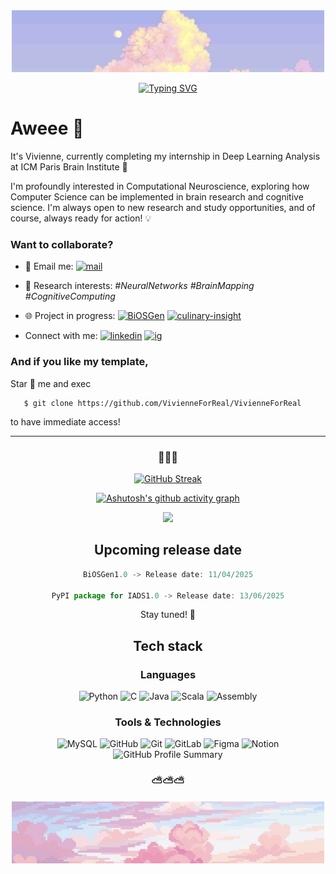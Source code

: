 <div align="center">
  <img src="assets/IMG_5793.jpg" alt="Your Image Description" width="500"/>
</div>

<!-- Animated Text in README.md -->
<div align="center">
  
  <a href="#"><img src="https://readme-typing-svg.herokuapp.com?font=Fira+Code&duration=3000&pause=1000&color=00FF00&center=true&vCenter=true&width=435&lines=I%27m+a+junior+AI+researcher" alt="Typing SVG" /></a>
</div>


# Aweee 👋

It's Vivienne, currently completing my internship in Deep Learning Analysis at ICM Paris Brain Institute 🧠

I'm profoundly interested in Computational Neuroscience, exploring how Computer Science can be implemented in brain research and cognitive science. I'm always open to new research and study opportunities, and of course, always ready for action! 💡

### Want to collaborate? 
- 📧 Email me: [![mail](https://img.shields.io/badge/email-%23FFB2E2.svg?style=for-the-badge&logo=email&logoColor=white)](vuhoang.thduong@gmail.com)
- 🔬 Research interests: *#NeuralNetworks #BrainMapping #CognitiveComputing*
- 🌐 Project in progress: [![BiOSGen](https://img.shields.io/badge/BiOSGen-v1.0-89D8FF.svg?style=for-the-badge&logo=BiOSGen&logoColor=white)](https://github.com/VivienneForReal/BiOSGen) [![culinary-insight](https://img.shields.io/badge/culinary_insight-%23A5B4FF.svg?style=for-the-badge&logo=culinary_insight&logoColor=white)](https://github.com/tvtrungg/culinary-cultural-insights)


- Connect with me: [![linkedin](https://img.shields.io/badge/linkedin-%23B9CFFF.svg?style=for-the-badge&logo=linkedin&logoColor=white)](https://www.linkedin.com/in/vivienneforreal/) [![ig](https://img.shields.io/badge/instagram-%23F1A8C4.svg?style=for-the-badge&logo=instagram&logoColor=white)](https://www.instagram.com/vivienneforreal.ig/)


### And if you like my template,
Star 🌟 me and exec

<div align="left">
  
 ```shell
    $ git clone https://github.com/VivienneForReal/VivienneForReal
 ```
</div>
to have immediate access!

---

<h3 align="center">🐇🐇🐇</h3>

<div align="center">
  
[![GitHub Streak](https://streak-stats.demolab.com/?user=VivienneForReal&theme=cobalt)](https://git.io/streak-stats)

[![Ashutosh's github activity graph](https://github-readme-activity-graph.vercel.app/graph?username=VivienneForReal&theme=default)](https://github.com/ashutosh00710/github-readme-activity-graph)

![](https://api.visitorbadge.io/api/VisitorHit?user=VivienneForReal&repo=github-visitors-badge&countColor=%23FFB6C1)

</div>



<div align="center">

<h2 align="center">Upcoming release date</h2>
  
```javascript
BiOSGen1.0 -> Release date: 11/04/2025

PyPI package for IADS1.0 -> Release date: 13/06/2025
```
</div>

<p align="center">Stay tuned! 💫</p>

<h2 align="center">Tech stack</h2>

<h3 align="center">Languages</h3>

<p align="center">
  <img src="https://img.shields.io/badge/python-%23F1A8C4.svg?style=for-the-badge&logo=python&logoColor=white" alt="Python" />
  <img src="https://img.shields.io/badge/c-%23D9B1F0.svg?style=for-the-badge&logo=c&logoColor=white" alt="C" />
  <img src="https://img.shields.io/badge/java-%23A5B4FF.svg?style=for-the-badge&logo=java&logoColor=white" alt="Java" />
  <img src="https://img.shields.io/badge/scala-%23FFB2E2.svg?style=for-the-badge&logo=scala&logoColor=white" alt="Scala" />
  <img src="https://img.shields.io/badge/assembly-%23F0C5D7.svg?style=for-the-badge&logo=assembly&logoColor=white" alt="Assembly" />
</p>

<h3 align="center">Tools & Technologies</h3>

<p align="center">
  <img src="https://img.shields.io/badge/mysql-%23B9C4FF.svg?style=for-the-badge&logo=mysql&logoColor=white" alt="MySQL" />
  <img src="https://img.shields.io/badge/github-%23D8B9FF.svg?style=for-the-badge&logo=github&logoColor=white" alt="GitHub" />
  <img src="https://img.shields.io/badge/git-%23FFBDF2.svg?style=for-the-badge&logo=git&logoColor=white" alt="Git" />
  <img src="https://img.shields.io/badge/gitlab-%23B9CFFF.svg?style=for-the-badge&logo=gitlab&logoColor=white" alt="GitLab" />
  <img src="https://img.shields.io/badge/figma-%23FFCAE8.svg?style=for-the-badge&logo=figma&logoColor=white" alt="Figma" />
  <img src="https://img.shields.io/badge/notion-%23C6B9FF.svg?style=for-the-badge&logo=notion&logoColor=white" alt="Notion" />

  <img src="https://github-profile-summary-cards.vercel.app/api/cards/profile-details?username=VivienneForReal&theme=buefy" alt="GitHub Profile Summary" />
</p>


<h3 align="center">⛅️⛅️⛅️</h3>

<div align="center">

  <img src="assets/IMG_5792.jpg" alt="Your Image Description" width="500"/>

</div>

